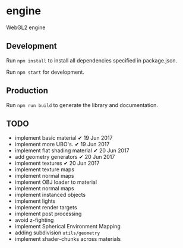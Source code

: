 # engine
WebGL2 engine

## Development
Run `npm install` to install all dependencies specified in package.json.

Run `npm start` for development.

## Production
Run `npm run build` to generate the library and documentation.


## TODO
* implement basic material                      ✔   19 Jun 2017
* implement more UBO's.                         ✔   19 Jun 2017
* implement flat shading material               ✔   20 Jun 2017
* add geometry generators                       ✔   20 Jun 2017
* implement textures                            ✔   20 Jun 2017
* implement texture maps
* implement normal maps
* implement OBJ loader to material
* implement normal maps
* implement instanced objects
* implement lights
* implement render targets
* implement post processing
* avoid z-fighting
* implement Spherical Environment Mapping
* adding subdivision `utils/geometry`
* implement shader-chunks across materials
